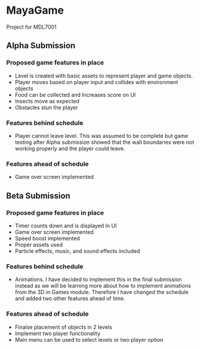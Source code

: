 # MayaGame
 Project for MDL7001

## Alpha Submission
### Proposed game features in place
- Level is created with basic assets to represent player and game objects.
- Player moves based on player input and collides with environment objects
- Food can be collected and Increases score on UI
- Insects move as expected
- Obstacles stun the player

### Features behind schedule
- Player cannot leave level. This was assumed to be complete but game testing after Alpha submission showed that the wall boundaries were not working properly and the player could leave.

### Features ahead of schedule 
- Game over screen implemented

## Beta Submission
### Proposed game features in place
- Timer counts down and is displayed In UI
- Game over screen implemented
- Speed boost implemented
- Proper assets used
- Particle effects, music, and sound effects included

### Features behind schedule
- Animations. I have decided to implement this in the final submission instead as we will be learning more about how to implement animations from the 3D in Games module. Therefore I have changed the schedule and added two other features ahead of time.

### Features ahead of schedule
- Finalse placement of objects in 2 levels
- Implement two player functionality
- Main menu can be used to select levels or two player option

